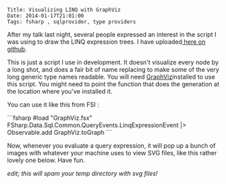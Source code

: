     Title: Visualizing LINQ with GraphViz
    Date: 2014-01-17T21:01:00
    Tags: fsharp , sqlprovider, type providers
<!-- more -->

<p>After my talk last night, several people expressed an interest in the script I was using to draw the LINQ expression trees. I have uploaded<a href="https://github.com/pezipink/SQLProvider/blob/master/src/scripts/GraphViz.fsx"> here on github</a>.</p>
<p>This is just a script I use in development. It doesn't visualize every node by a long shot, and does a fair bit of name replacing to make some of the very long generic type names readable. You will need <a href="http://www.graphviz.org/">GraphViz</a>installed to use this script. You might need to point the function that does the generation at the location where you've installed it. </p>
<p>You can use it like this from FSI :</p>
```fsharp
#load "GraphViz.fsx"
FSharp.Data.Sql.Common.QueryEvents.LinqExpressionEvent
|&gt; Observable.add GraphViz.toGraph
```

<p>Now, whenever you evaluate a query expression, it will pop up a bunch of images with whatever your machine uses to view SVG files, like this rather lovely one below. Have fun.</p>
<p><em>edit; this will spam your temp directory with svg files!</em></p>
<p></p>
<p><img src="/image.axd?picture=2014%2f1%2fPicture1.gif" alt="" /></p>
